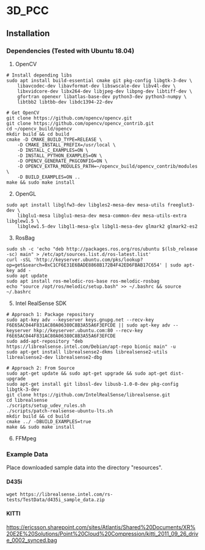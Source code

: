 # 3D_PCC

## Installation
### Dependencies (Tested with Ubuntu 18.04)
1. OpenCV
```
# Install depending libs
sudo apt install build-essential cmake git pkg-config libgtk-3-dev \
    libavcodec-dev libavformat-dev libswscale-dev libv4l-dev \
    libxvidcore-dev libx264-dev libjpeg-dev libpng-dev libtiff-dev \
    gfortran openexr libatlas-base-dev python3-dev python3-numpy \
    libtbb2 libtbb-dev libdc1394-22-dev

# Get OpenCV
git clone https://github.com/opencv/opencv.git
git clone https://github.com/opencv/opencv_contrib.git
cd ~/opencv_build/opencv
mkdir build && cd build
cmake -D CMAKE_BUILD_TYPE=RELEASE \
    -D CMAKE_INSTALL_PREFIX=/usr/local \
    -D INSTALL_C_EXAMPLES=ON \
    -D INSTALL_PYTHON_EXAMPLES=ON \
    -D OPENCV_GENERATE_PKGCONFIG=ON \
    -D OPENCV_EXTRA_MODULES_PATH=~/opencv_build/opencv_contrib/modules \
    -D BUILD_EXAMPLES=ON ..
make && sudo make install
```

2. OpenGL
```
sudo apt install libglfw3-dev libgles2-mesa-dev mesa-utils freeglut3-dev \
    libglu1-mesa libglu1-mesa-dev mesa-common-dev mesa-utils-extra libglew1.5 \
    libglew1.5-dev libgl1-mesa-glx libgl1-mesa-dev glmark2 glmark2-es2
```

3. RosBag
```
sudo sh -c 'echo "deb http://packages.ros.org/ros/ubuntu $(lsb_release -sc) main" > /etc/apt/sources.list.d/ros-latest.list'
curl -sSL 'http://keyserver.ubuntu.com/pks/lookup?op=get&search=0xC1CF6E31E6BADE8868B172B4F42ED6FBAB17C654' | sudo apt-key add -
sudo apt update
sudo apt install ros-melodic-ros-base ros-melodic-rosbag
echo "source /opt/ros/melodic/setup.bash" >> ~/.bashrc && source ~/.bashrc
```

5. Intel RealSense SDK
```
# Approach 1: Package repository
sudo apt-key adv --keyserver keys.gnupg.net --recv-key F6E65AC044F831AC80A06380C8B3A55A6F3EFCDE || sudo apt-key adv --keyserver hkp://keyserver.ubuntu.com:80 --recv-key F6E65AC044F831AC80A06380C8B3A55A6F3EFCDE
sudo add-apt-repository "deb https://librealsense.intel.com/Debian/apt-repo bionic main" -u
sudo apt-get install librealsense2-dkms librealsense2-utils librealsense2-dev librealsense2-dbg

# Approach 2: From Source
sudo apt-get update && sudo apt-get upgrade && sudo apt-get dist-upgrade
sudo apt-get install git libssl-dev libusb-1.0-0-dev pkg-config libgtk-3-dev
git clone https://github.com/IntelRealSense/librealsense.git
cd librealsense
./scripts/setup_udev_rules.sh
./scripts/patch-realsense-ubuntu-lts.sh
mkdir build && cd build
cmake ../ -DBUILD_EXAMPLES=true
make && sudo make install
```

6. FFMpeg

### Example Data
Place downloaded sample data into the directory "resources".
#### D435i
```
wget https://librealsense.intel.com/rs-tests/TestData/d435i_sample_data.zip
```

#### KITTI
https://ericsson.sharepoint.com/sites/Atlantis/Shared%20Documents/XR%20E2E%20Solutions/Point%20Cloud%20Compression/kitti_2011_09_26_drive_0002_synced.bag
